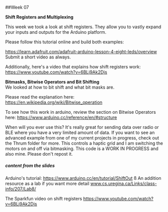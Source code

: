 ##Week 07


**Shift Registers and Multiplexing**

This week we took a look at shift registers. They allow you to vastly expand your inputs and outputs for the Arduino platform. 

Please follow this tutorial online and build both examples: 

https://learn.adafruit.com/adafruit-arduino-lesson-4-eight-leds/overview 
Submit a short video as always. 

Additionally, here's a video that explains how shift registers work:
https://www.youtube.com/watch?v=6BLj9Ak2Djs

**Bitmasks, Bitwise Operators and Bit Shifting**  
We looked at how to bit shift and what bit masks are. 

Please read the explanation here: https://en.wikipedia.org/wiki/Bitwise_operation 

To see how this work in arduino, review the section on Bitwise Operators here: 
https://www.arduino.cc/reference/en/#structure

When will you ever use this? It's really great for sending data over radio or BLE where you have a very limited amount of data. If you want to see an advanced example from one of my current projects in progress, check out the Thrum folder for more. This controls a haptic grid and I am switching the motors on and off via bitmasking. This code is a WORK IN PROGRESS and also mine. Please don't repost it. 

##### content from the slides
Arduino's tutorial: 
https://www.arduino.cc/en/tutorial/ShiftOut
ß
An addition resource as a lab if you want more detail 
www.cs.uregina.ca/Links/class-info/207/Lab8/

The Sparkfun video on shift registers 
https://www.youtube.com/watch?v=6BLj9Ak2Djs 
